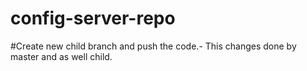# config-server-repo
#Create new child branch and push the code.- This changes done by master and as well child.

